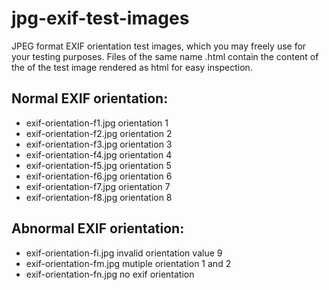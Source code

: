# jpg-exif-test-images

JPEG format EXIF orientation test images, which you may freely use for your testing purposes. Files of the same name .html contain the content of the of
the test image rendered as html for easy inspection.

## Normal EXIF orientation:

* exif-orientation-f1.jpg orientation 1
* exif-orientation-f2.jpg orientation 2
* exif-orientation-f3.jpg orientation 3
* exif-orientation-f4.jpg orientation 4
* exif-orientation-f5.jpg orientation 5
* exif-orientation-f6.jpg orientation 6
* exif-orientation-f7.jpg orientation 7
* exif-orientation-f8.jpg orientation 8

## Abnormal EXIF orientation:

* exif-orientation-fi.jpg invalid orientation value 9
* exif-orientation-fm.jpg mutiple orientation 1 and 2
* exif-orientation-fn.jpg no exif orientation
